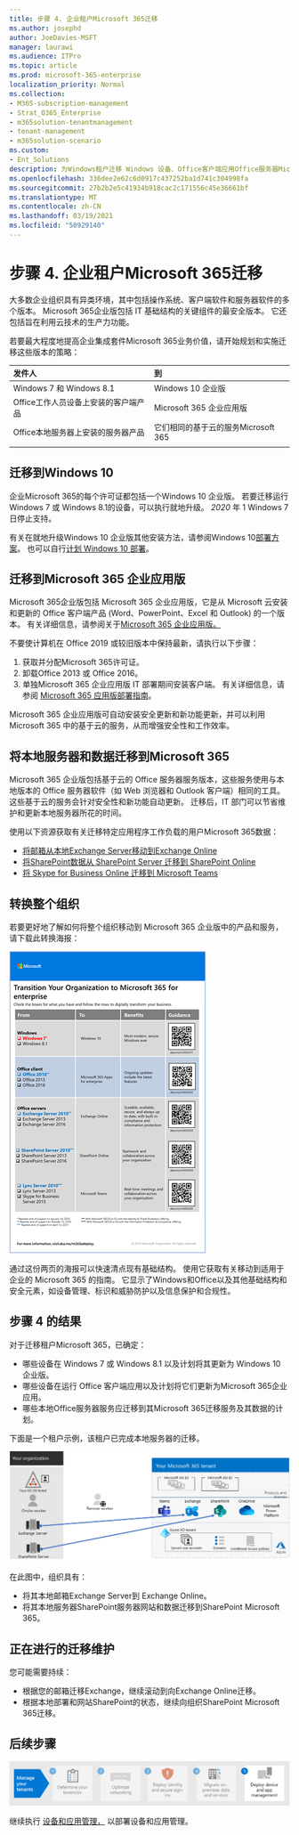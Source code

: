 ```yaml
---
title: 步骤 4. 企业租户Microsoft 365迁移
ms.author: josephd
author: JoeDavies-MSFT
manager: laurawi
ms.audience: ITPro
ms.topic: article
ms.prod: microsoft-365-enterprise
localization_priority: Normal
ms.collection:
- M365-subscription-management
- Strat_O365_Enterprise
- m365solution-tenantmanagement
- tenant-management
- m365solution-scenario
ms.custom:
- Ent_Solutions
description: 为Windows租户迁移 Windows 设备、Office客户端应用Office服务器Microsoft 365服务器。
ms.openlocfilehash: 336dee2e62c6d0917c437252ba1d741c304998fa
ms.sourcegitcommit: 27b2b2e5c41934b918cac2c171556c45e36661bf
ms.translationtype: MT
ms.contentlocale: zh-CN
ms.lasthandoff: 03/19/2021
ms.locfileid: "50929140"
---
```

# <a name="step-4-migration-for-your-microsoft-365-for-enterprise-tenants"></a>步骤 4. 企业租户Microsoft 365迁移

大多数企业组织具有异类环境，其中包括操作系统、客户端软件和服务器软件的多个版本。 Microsoft 365企业版包括 IT 基础结构的关键组件的最安全版本。 它还包括旨在利用云技术的生产力功能。

若要最大程度地提高企业集成套件Microsoft 365业务价值，请开始规划和实施迁移这些版本的策略：

| 发件人 | 到 |
|:-------|:-----|
| Windows 7 和 Windows 8.1 | Windows 10 企业版 |
| Office工作人员设备上安装的客户端产品 | Microsoft 365 企业应用版 |
| Office本地服务器上安装的服务器产品 | 它们相同的基于云的服务Microsoft 365 |
|  |  |

## <a name="migrating-to-windows-10"></a>迁移到Windows 10

企业Microsoft 365的每个许可证都包括一个Windows 10 企业版。 若要迁移运行 Windows 7 或 Windows 8.1的设备，可以执行就地升级。 *2020* 年 1 Windows 7 日停止支持。 

有关在就地升级Windows 10 企业版其他安装方法，请参阅Windows 10[部署方案](/windows/deployment/windows-10-deployment-scenarios)。 也可以自行[计划 Windows 10 部署](/windows/deployment/planning/)。

## <a name="migrating-to-microsoft-365-apps-for-enterprise"></a>迁移到Microsoft 365 企业应用版

Microsoft 365企业版包括 Microsoft 365 企业应用版，它是从 Microsoft 云安装和更新的 Office 客户端产品 (Word、PowerPoint、Excel 和 Outlook) 的一个版本。 有关详细信息，请参阅关于[Microsoft 365 企业应用版。](/deployoffice/about-microsoft-365-apps)

不要使计算机在 Office 2019 或较旧版本中保持最新，请执行以下步骤：

1. 获取并分配Microsoft 365许可证。
2. 卸载Office 2013 或 Office 2016。
3. 单独Microsoft 365 企业应用版 IT 部署期间安装客户端。 有关详细信息，请参阅 [Microsoft 365 应用版部署指南](/deployoffice/deployment-guide-microsoft-365-apps)。

Microsoft 365 企业应用版可自动安装安全更新和新功能更新，并可以利用 Microsoft 365 中的基于云的服务，从而增强安全性和工作效率。

## <a name="migrating-on-premises-servers-and-data-to-microsoft-365"></a>将本地服务器和数据迁移到Microsoft 365

Microsoft 365 企业版包括基于云的 Office 服务器服务版本，这些服务使用与本地版本的 Office 服务器软件（如 Web 浏览器和 Outlook 客户端）相同的工具。 这些基于云的服务会针对安全性和新功能自动更新。 迁移后，IT 部门可以节省维护和更新本地服务器所花的时间。

使用以下资源获取有关迁移特定应用程序工作负载的用户Microsoft 365数据：

- [将邮箱从本地Exchange Server移动到Exchange Online](/exchange/hybrid-deployment/move-mailboxes)
- [将SharePoint数据从 SharePoint Server 迁移到 SharePoint Online](/sharepointmigration/migrate-to-sharepoint-online)
- [将 Skype for Business Online 迁移到 Microsoft Teams](/microsoftteams/migration-interop-guidance-for-teams-with-skype)

## <a name="transition-your-entire-organization"></a>转换整个组织

若要更好地了解如何将整个组织移动到 Microsoft 365 企业版中的产品和服务，请下载此转换海报：

[![显示"转换到Microsoft 365海报的图像。](../media/microsoft-365-overview/transition-org-to-m365.png)](https://download.microsoft.com/download/2/c/7/2c7bcc04-aae3-4604-9707-1ffff66b9851/transition-org-to-m365.pdf)

通过这份两页的海报可以快速清点现有基础结构。 使用它获取有关移动到适用于企业的 Microsoft 365 的指南。 它显示了Windows和Office以及其他基础结构和安全元素，如设备管理、标识和威胁防护以及信息保护和合规性。

## <a name="results-of-step-4"></a>步骤 4 的结果

对于迁移租户Microsoft 365，已确定：

- 哪些设备在 Windows 7 或 Windows 8.1 以及计划将其更新为 Windows 10 企业版。
- 哪些设备在运行 Office 客户端应用以及计划将它们更新为Microsoft 365企业应用。
- 哪些本地Office服务器服务应迁移到其Microsoft 365迁移服务及其数据的计划。

下面是一个租户示例，该租户已完成本地服务器的迁移。

![已完成本地服务器的迁移的租户示例](../media/tenant-management-overview/tenant-management-tenant-build-step4.png)

在此图中，组织具有：

- 将其本地邮箱Exchange Server到 Exchange Online。
- 将其本地服务器SharePoint服务器网站和数据迁移到SharePoint Microsoft 365。

## <a name="ongoing-maintenance-for-migration"></a>正在进行的迁移维护

您可能需要持续：

- 根据您的邮箱迁移Exchange，继续滚动到向Exchange Online迁移。
- 根据本地部署和网站SharePoint的状态，继续向组织SharePoint Microsoft 365迁移。

## <a name="next-step"></a>后续步骤

[![步骤 5.部署设备和应用管理](../media/tenant-management-overview/tenant-management-step-grid-device-mgmt.png)](tenant-management-device-management.md)

继续执行 [设备和应用管理，](tenant-management-device-management.md) 以部署设备和应用管理。